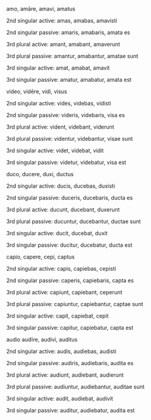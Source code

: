 

amo, amāre, amavi, amatus

 2nd singular active: amas, amabas, amavisti

 2nd singular passive: amaris, amabaris, amata es

 3rd plural active: amant, amabant, amaverunt

 3rd plural passive: amantur, amabantur, amatae sunt

 3rd singular active: amat, amabat, amavit

 3rd singular passive: amatur, amabatur, amata est

video, vidēre, vidi, visus

2nd singular active: vides, videbas, vidisti

 2nd singular passive: videris, videbaris, visa es

 3rd plural active: vident, videbant, viderunt

 3rd plural passive: videntur, videbantur, visae sunt

 3rd singular active: videt, videbat, vidit

 3rd singular passive: videtur, videbatur, visa est

duco, ducere, duxi, ductus

2nd singular active: ducis, ducebas, duxisti

2nd singular passive: duceris, ducebaris, ducta es

3rd plural active: ducunt, ducebant, duxerunt

3rd plural passive: ducuntur, ducebantur, ductae sunt

3rd singular active: ducit, ducebat, duxit

3rd singular passive: ducitur, ducebatur, ducta est

capio, capere, cepi, captus

2nd singular active: capis, capiebas, cepisti

2nd singular passive: caperis, capiebaris, capta es

3rd plural active: capiunt, capiebant, ceperunt

3rd plural passive: capiuntur, capiebantur, captae sunt

3rd singular active: capit, capiebat, cepit

3rd singular passive: capitur, capiebatur, capta est

audio audīre, audivi, auditus

2nd singular active: audis, audiebas, audisti

2nd singular passive: audiris, audiebaris, audita es

3rd plural active: audiunt, audiebant, audierunt

3rd plural passive: audiuntur, audiebantur, auditae sunt

3rd singular active: audit, audiebat, audivit

3rd singular passive: auditur, audiebatur, audita est 
